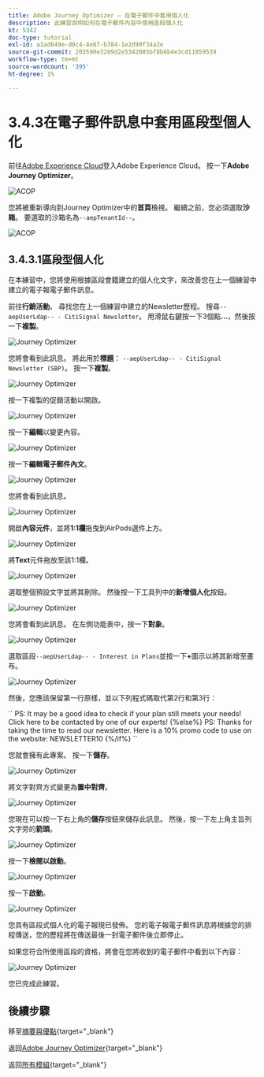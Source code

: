 ```yaml
---
title: Adobe Journey Optimizer — 在電子郵件中套用個人化
description: 此練習說明如何在電子郵件內容中使用區段個人化
kt: 5342
doc-type: tutorial
exl-id: a1ad649e-d0c4-4e87-b784-1e2d99f34a2e
source-git-commit: 203590e3289d2e5342085bf8b6b4e3cd11859539
workflow-type: tm+mt
source-wordcount: '395'
ht-degree: 1%

---
```


# 3.4.3在電子郵件訊息中套用區段型個人化

前往[Adobe Experience Cloud](https://experience.adobe.com)登入Adobe Experience Cloud。 按一下&#x200B;**Adobe Journey Optimizer**。

![ACOP](./../../../../modules/delivery-activation/ajo-b2c/ajob2c-1/images/acophome.png)

您將被重新導向到Journey Optimizer中的&#x200B;**首頁**&#x200B;檢視。 繼續之前，您必須選取&#x200B;**沙箱**。 要選取的沙箱名為``--aepTenantId--``。

![ACOP](./../../../../modules/delivery-activation/ajo-b2c/ajob2c-1/images/acoptriglp.png)

## 3.4.3.1區段型個人化

在本練習中，您將使用根據區段會籍建立的個人化文字，來改善您在上一個練習中建立的電子報電子郵件訊息。

前往&#x200B;**行銷活動**。 尋找您在上一個練習中建立的Newsletter歷程。 搜尋`--aepUserLdap-- - CitiSignal Newsletter`。 用滑鼠右鍵按一下3個點&#x200B;**...**，然後按一下&#x200B;**複製**。

![Journey Optimizer](./images/sbp1.png)

您將會看到此訊息。 將此用於&#x200B;**標題**： `--aepUserLdap-- - CitiSignal Newsletter (SBP)`。 按一下&#x200B;**複製**。

![Journey Optimizer](./images/sbp2.png)

按一下複製的促銷活動以開啟。

![Journey Optimizer](./images/sbp3.png)

按一下&#x200B;**編輯**&#x200B;以變更內容。

![Journey Optimizer](./images/sbp3a.png)

按一下&#x200B;**編輯電子郵件內文**。

![Journey Optimizer](./images/sbp4.png)

您將會看到此訊息。

![Journey Optimizer](./images/sbp5.png)

開啟&#x200B;**內容元件**，並將&#x200B;**1:1欄**&#x200B;拖曳到AirPods選件上方。

![Journey Optimizer](./images/sbp6.png)

將&#x200B;**Text**&#x200B;元件拖放至該1:1欄。

![Journey Optimizer](./images/sbp6a.png)

選取整個預設文字並將其刪除。 然後按一下工具列中的&#x200B;**新增個人化**&#x200B;按鈕。

![Journey Optimizer](./images/sbp7.png)

您將會看到此訊息。 在左側功能表中，按一下&#x200B;**對象**。

![Journey Optimizer](./images/seg1.png)

選取區段`--aepUserLdap-- - Interest in Plans`並按一下&#x200B;**+**&#x200B;圖示以將其新增至畫布。

![Journey Optimizer](./images/seg3.png)

然後，您應該保留第一行原樣，並以下列程式碼取代第2行和第3行：

&grave;&grave;
    PS: It may be a good idea to check if your plan still meets your needs! Click here to be contacted by one of our experts!
{%else%}
    PS: Thanks for taking the time to read our newsletter. Here is a 10% promo code to use on the website: NEWSLETTER10
{%/if%}
&grave;&grave;

您就會擁有此專案。 按一下&#x200B;**儲存**。

![Journey Optimizer](./images/seg4.png)

將文字對齊方式變更為&#x200B;**置中對齊**。

![Journey Optimizer](./images/sbp9.png)

您現在可以按一下右上角的&#x200B;**儲存**&#x200B;按鈕來儲存此訊息。 然後，按一下左上角主旨列文字旁的&#x200B;**箭頭**。

![Journey Optimizer](./images/sbp9a.png)

按一下&#x200B;**檢閱以啟動**。

![Journey Optimizer](./images/oc79afff.png)

按一下&#x200B;**啟動**。

![Journey Optimizer](./images/oc79bfff.png)

您具有區段式個人化的電子報現已發佈。 您的電子報電子郵件訊息將根據您的排程傳送，您的歷程將在傳送最後一封電子郵件後立即停止。

如果您符合所使用區段的資格，將會在您將收到的電子郵件中看到以下內容：

![Journey Optimizer](./images/sbp20fff.png)

您已完成此練習。

## 後續步驟

移至[摘要與優點](./summary.md){target="_blank"}

返回[Adobe Journey Optimizer](journeyoptimizer.md){target="_blank"}

返回[所有模組](./../../../../overview.md){target="_blank"}
